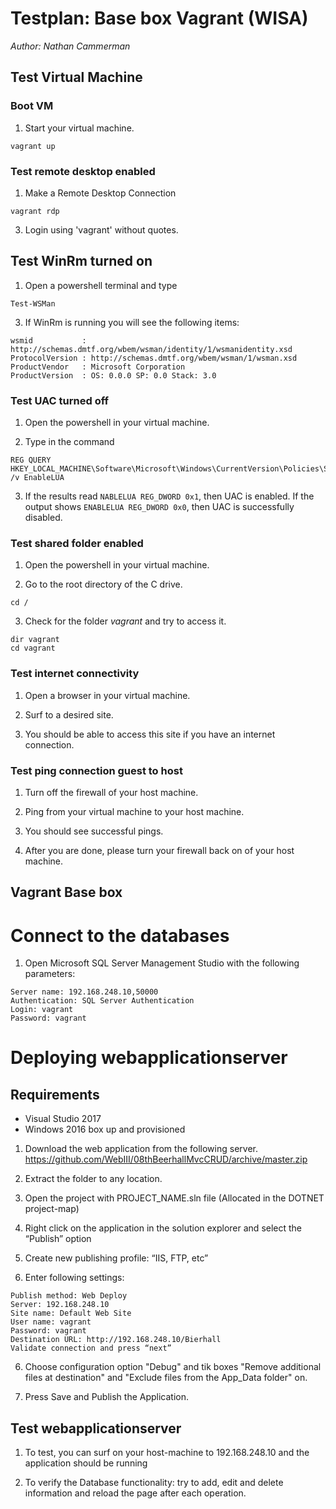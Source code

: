 # Testplan: Base box Vagrant (WISA)
*Author: Nathan Cammerman*

## Test Virtual Machine 

### Boot VM

1. Start your virtual machine.
```
vagrant up
```

### Test remote desktop enabled

1. Make a Remote Desktop Connection
```
vagrant rdp
```
3. Login using 'vagrant' without quotes.


## Test WinRm turned on

1. Open a powershell terminal and type

```
Test-WSMan
```

3. If WinRm is running you will see the following items: 
```
wsmid           : http://schemas.dmtf.org/wbem/wsman/identity/1/wsmanidentity.xsd
ProtocolVersion : http://schemas.dmtf.org/wbem/wsman/1/wsman.xsd
ProductVendor   : Microsoft Corporation
ProductVersion  : OS: 0.0.0 SP: 0.0 Stack: 3.0
```

### Test UAC turned off 

1. Open the powershell in your virtual machine.

2. Type in the command 
```
REG QUERY HKEY_LOCAL_MACHINE\Software\Microsoft\Windows\CurrentVersion\Policies\System\ /v EnableLUA
```
3. If the results read `NABLELUA REG_DWORD 0x1`, then UAC is enabled. If the output shows `ENABLELUA REG_DWORD 0x0`, then UAC is successfully disabled.


### Test shared folder enabled

1. Open the powershell in your virtual machine.

2. Go to the root directory of the C drive.
```
cd /
```

3. Check for the folder *vagrant* and try to access it.
```
dir vagrant
cd vagrant
```


### Test internet connectivity

1. Open a browser in your virtual machine.

2. Surf to a desired site.

3. You should be able to access this site if you have an internet connection.


### Test ping connection guest to host

1. Turn off the firewall of your host machine.

2. Ping from your virtual machine to your host machine.

3. You should see successful pings.

4. After you are done, please turn your firewall back on of your host machine.



## Vagrant Base box

# Connect to the databases

1. Open Microsoft SQL Server Management Studio with the following parameters:

```
Server name: 192.168.248.10,50000
Authentication: SQL Server Authentication
Login: vagrant
Password: vagrant
```

# Deploying webapplicationserver
## Requirements
* Visual Studio 2017
* Windows 2016 box up and provisioned

1. Download the web application from the following server.
https://github.com/WebIII/08thBeerhallMvcCRUD/archive/master.zip

2. Extract the folder to any location.

3. Open the project with PROJECT_NAME.sln file (Allocated in the DOTNET project-map)

4. Right click on the application in the solution explorer and select the “Publish” option

5. Create new publishing profile: “IIS, FTP, etc”

5. Enter following settings:

```
Publish method: Web Deploy
Server: 192.168.248.10
Site name: Default Web Site
User name: vagrant
Password: vagrant
Destination URL: http://192.168.248.10/Bierhall
Validate connection and press “next”
```
6. Choose configuration option "Debug" and tik boxes "Remove additional files at destination" and "Exclude files from the App_Data folder" on. 

7. Press Save and Publish the Application.


## Test webapplicationserver

1. To test, you can surf on your host-machine to 192.168.248.10 and the application should be running

2. To verify the Database functionality: try to add, edit and delete information and reload the page after each operation.
